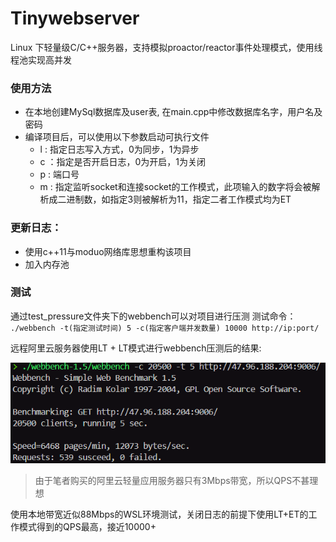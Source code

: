# Tinywebserver

Linux 下轻量级C/C++服务器，支持模拟proactor/reactor事件处理模式，使用线程池实现高并发

### 使用方法
- 在本地创建MySql数据库及user表, 在main.cpp中修改数据库名字，用户名及密码
- 编译项目后，可以使用以下参数启动可执行文件
    - l : 指定日志写入方式，0为同步，1为异步
    - c ：指定是否开启日志，0为开启，1为关闭
    - p : 端口号
    - m : 指定监听socket和连接socket的工作模式，此项输入的数字将会被解析成二进制数，如指定3则被解析为11，指定二者工作模式均为ET
### 更新日志：

- 使用c++11与moduo网络库思想重构该项目
- 加入内存池

### 测试
通过test_pressure文件夹下的webbench可以对项目进行压测
测试命令：
`./webbench -t(指定测试时间) 5 -c(指定客户端并发数量) 10000 http://ip:port/`

远程阿里云服务器使用LT + LT模式进行webbench压测后的结果:

![](image.png)
> 由于笔者购买的阿里云轻量应用服务器只有3Mbps带宽，所以QPS不甚理想

使用本地带宽近似88Mbps的WSL环境测试，关闭日志的前提下使用LT+ET的工作模式得到的QPS最高，接近10000+
